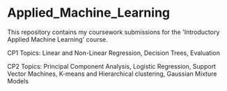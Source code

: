 # Applied_Machine_Learning
This repository contains my coursework submissions for the 'Introductory Applied Machine Learning' course. 

CP1 Topics: Linear and Non-Linear Regression, Decision Trees, Evaluation

CP2 Topics: Principal Component Analysis, Logistic Regression, Support Vector Machines, K-means and Hierarchical clustering, Gaussian Mixture Models
            
